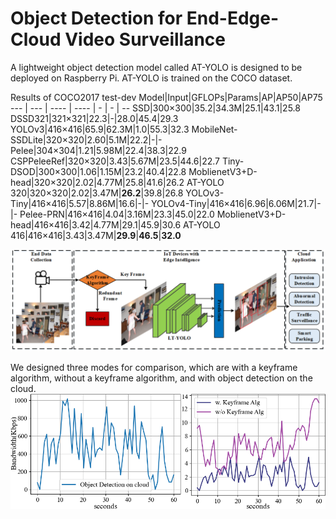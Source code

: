# Object Detection for End-Edge-Cloud Video Surveillance


A lightweight object detection model called AT-YOLO is designed to be deployed on Raspberry Pi.
AT-YOLO is trained on the COCO dataset.

Results of COCO2017 test-dev
Model|Input|GFLOPs|Params|AP|AP50|AP75
 --- | --- | ---- | ---- | - | - | --
SSD|300×300|35.2|34.3M|25.1|43.1|25.8
DSSD321|321×321|22.3|-|28.0|45.4|29.3
YOLOv3|416×416|65.9|62.3M|1.0|55.3|32.3
MobileNet-SSDLite|320×320|2.60|5.1M|22.2|-|-
Pelee|304×304|1.21|5.98M|22.4|38.3|22.9
CSPPeleeRef|320×320|3.43|5.67M|23.5|44.6|22.7
Tiny-DSOD|300×300|1.06|1.15M|23.2|40.4|22.8
MoblienetV3+D-head|320×320|2.02|4.77M|25.8|41.6|26.2
AT-YOLO 320|320×320|2.02|3.47M|**26.2**|39.8|26.8
YOLOv3-Tiny|416×416|5.57|8.86M|16.6|-|-
YOLOv4-Tiny|416×416|6.96|6.06M|21.7|-|-
Pelee-PRN|416×416|4.04|3.16M|23.3|45.0|22.0
MoblienetV3+D-head|416×416|3.42|4.77M|29.1|45.9|30.6
AT-YOLO 416|416×416|3.43|3.47M|**29.9**|**46.5**|**32.0**


![The Structure of Smart Video Surveillance](https://github.com/HYK-baby/Edge-computing/blob/main/graph/overview.png)

We designed three modes for comparison, which are with a keyframe algorithm, without a keyframe algorithm, and with object detection on the cloud.
![Bandwidth consumption](https://github.com/HYK-baby/Edge-computing/blob/main/graph/bandwidth.png)
